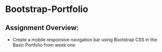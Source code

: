 # Bootstrap-Portfolio

## Assignment Overview:
* Create a mobile responsive navigation bar using Bootstrap CSS in the Basic Portfolio from week one. 
